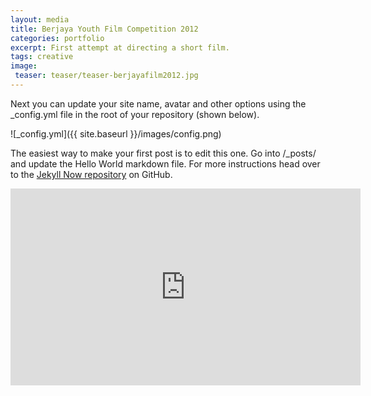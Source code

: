 ```yaml
---
layout: media
title: Berjaya Youth Film Competition 2012
categories: portfolio
excerpt: First attempt at directing a short film.
tags: creative
image:
 teaser: teaser/teaser-berjayafilm2012.jpg
---
```


Next you can update your site name, avatar and other options using the _config.yml file in the root of your repository (shown below).

![_config.yml]({{ site.baseurl }}/images/config.png)

The easiest way to make your first post is to edit this one. Go into /_posts/ and update the Hello World markdown file. For more instructions head over to the [Jekyll Now repository](https://github.com/barryclark/jekyll-now) on GitHub.

<iframe width="560" height="315" src="https://www.youtube.com/embed/pUHWiQqzvUM" title="YouTube video player" frameborder="0" allow="accelerometer; autoplay; clipboard-write; encrypted-media; gyroscope; picture-in-picture" allowfullscreen></iframe>